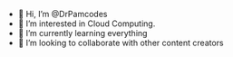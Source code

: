- 👋 Hi, I’m @DrPamcodes
- 👀 I’m interested in Cloud Computing.
- 🌱 I’m currently learning everything
- 💞️ I’m looking to collaborate with other content creators


<!---
DrPamcodes/DrPamcodes is a ✨ special ✨ repository because its `README.md` (this file) appears on your GitHub profile.
You can click the Preview link to take a look at your changes.
--->
